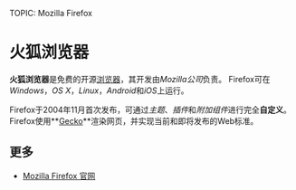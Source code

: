 TOPIC: Mozilla Firefox

# 火狐浏览器

**火狐浏览器**是免费的开源[浏览器](/en/glossary/Web_Browser)，其开发由*Mozilla公司*负责。
Firefox可在*Windows*，*OS X*，*Linux*，*Android*和*iOS*上运行。

Firefox于2004年11月首次发布，可通过*主题*、*插件*和*附加组件*进行完全**自定义**。Firefox使用**[Gecko](/zh-hans/webfrontend/Gecko)**渲染网页，并实现当前和即将发布的Web标准。

## 更多

- [Mozilla Firefox 官网](https://www.firefox.com/)
